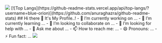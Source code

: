 <img src="https://capsule-render.vercel.app/api?type=waving&color=timeAuto&height=100&section=header" />
[![Top Langs](https://github-readme-stats.vercel.app/api/top-langs/?username=blue-orion)](https://github.com/anuraghazra/github-readme-stats)
## Hi there 👋
It's My Profile..!
- 🔭 I’m currently working on ...
- 🌱 I’m currently learning ...
- 👯 I’m looking to collaborate on ...
- 🤔 I’m looking for help with ...
- 💬 Ask me about ...
- 📫 How to reach me: ...
- 😄 Pronouns: ...
- ⚡ Fun fact: ...

<img src="https://capsule-render.vercel.app/api?type=waving&color=timeAuto&height=100&section=footer" />
